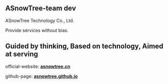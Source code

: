 ##    ASnowTree-team dev  

ASnowTree Technology Co., Ltd. 

Provide services without bias.

##  Guided by thinking, Based on technology, Aimed at serving 

official-website: [**asnowtree.cn**](https://www.asnowtree.cn)

github-page: [**asnowtree.github.io**](https://asnowtree.github.io)



